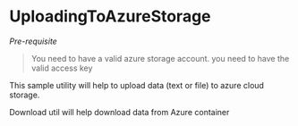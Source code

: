 # UploadingToAzureStorage

*Pre-requisite*
> You need to have a valid azure storage account.
> you need to have the valid access key


This sample utility will help to upload data (text or file) to azure cloud storage.

Download util will help download data from Azure container
